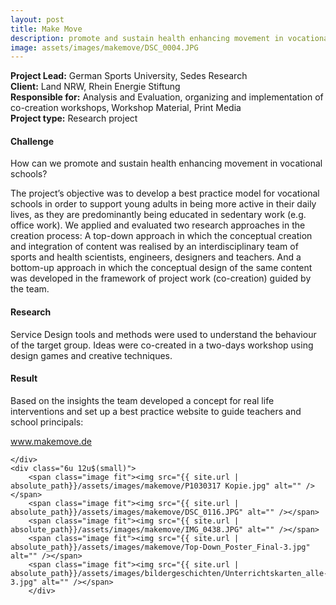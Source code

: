 ```yaml
---
layout: post
title: Make Move
description: promote and sustain health enhancing movement in vocational school
image: assets/images/makemove/DSC_0004.JPG
---
```


**Project Lead:** German Sports University, Sedes Research<br />
**Client:** Land NRW, Rhein Energie Stiftung<br />
**Responsible for:** Analysis and Evaluation, organizing and implementation of co-creation workshops, Workshop Material, Print Media<br />
**Project type:** Research project


<div class="row">
	<div class="6u 12u$(small)">
        <h4>Challenge</h4> 
        <p>How can we promote and sustain health enhancing movement in vocational schools?</p>
        <p>The project’s objective was to develop a best practice model for vocational schools in order to support young adults in being more active in their daily lives, as they are predominantly being educated in sedentary work (e.g. office work). We applied and evaluated two research approaches in the creation process: A top-down approach in which the conceptual creation and integration of content was realised by an interdisciplinary team of sports and health scientists, engineers, designers and teachers. And a bottom-up approach in which the conceptual design of the same content was developed in the framework of project work (co-creation) guided by the team.</p>
        <h4>Research</h4>
        <p>Service Design tools and methods were used to understand the behaviour of the target group. Ideas were co-created in a two-days workshop using design games and creative techniques.</p>
        <h4>Result</h4>
        <p>Based on the insights the team developed a concept for real life interventions and set up a best practice website to guide teachers and school principals:</p>
        <p><a href="http://makemove.sedes-research.de/">www.makemove.de</a></p>  
        
    </div>
    <div class="6u 12u$(small)">
        <span class="image fit"><img src="{{ site.url | absolute_path}}/assets/images/makemove/P1030317 Kopie.jpg" alt="" /></span>
        <span class="image fit"><img src="{{ site.url | absolute_path}}/assets/images/makemove/DSC_0116.JPG" alt="" /></span>
        <span class="image fit"><img src="{{ site.url | absolute_path}}/assets/images/makemove/IMG_0438.JPG" alt="" /></span>
        <span class="image fit"><img src="{{ site.url | absolute_path}}/assets/images/makemove/Top-Down_Poster_Final-3.jpg" alt="" /></span>
        <span class="image fit"><img src="{{ site.url | absolute_path}}/assets/images/bildergeschichten/Unterrichtskarten_alle-3.jpg" alt="" /></span>
        </div>
</div>






